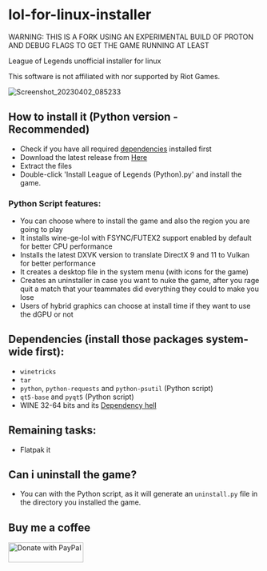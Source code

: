 # lol-for-linux-installer




WARNING: THIS IS A FORK USING AN EXPERIMENTAL BUILD OF PROTON AND DEBUG FLAGS TO GET THE GAME RUNNING AT LEAST


League of Legends unofficial installer for linux

This software is not affiliated with nor supported by Riot Games.

![Screenshot_20230402_085233](https://user-images.githubusercontent.com/40970965/229351096-e30b9efe-fa78-4bb7-980d-a23496cf8b09.png)

## How to install it (Python version - Recommended)
- Check if you have all required [dependencies](#dependencies) installed first
- Download the latest release from [Here](https://github.com/polkaulfield/lol-for-linux-installer/archive/refs/heads/main.zip)
- Extract the files
- Double-click 'Install League of Legends (Python).py' and install the game.

### Python Script features:
- You can choose where to install the game and also the region you are going to play
- It installs wine-ge-lol with FSYNC/FUTEX2 support enabled by default for better CPU performance
- Installs the latest DXVK version to translate DirectX 9 and 11 to Vulkan for better performance
- It creates a desktop file in the system menu (with icons for the game)
- Creates an uninstaller in case you want to nuke the game, after you rage quit a match that your teammates did everything they could to make you lose
- Users of hybrid graphics can choose at install time if they want to use the dGPU or not

## <a name="dependencies"></a> Dependencies (install those packages system-wide first):
- `winetricks`
- `tar`
- `python`, `python-requests` and `python-psutil` (Python script)
- `qt5-base` and `pyqt5` (Python script)
- WINE 32-64 bits and its [Dependency hell](https://www.gloriouseggroll.tv/how-to-get-out-of-wine-dependency-hell/)

## Remaining tasks:
- Flatpak it

## Can i uninstall the game?
- You can with the Python script, as it will generate an `uninstall.py` file in the directory you installed the game.

## Buy me a coffee

<a href="https://www.paypal.com/donate/?hosted_button_id=UMJWYGDH2RC7E"><img src="https://github.com/andreostrovsky/donate-with-paypal/blob/master/grey.svg" alt="Donate with PayPal" width="150" height="40"></a>

